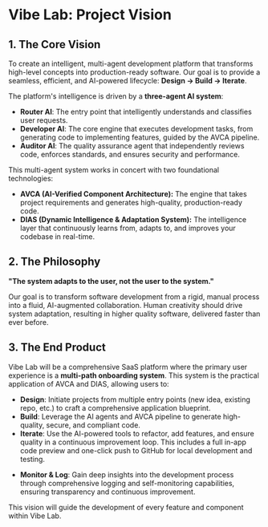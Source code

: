 # Vibe Lab: Project Vision

## 1. The Core Vision

To create an intelligent, multi-agent development platform that transforms high-level concepts into production-ready software. Our goal is to provide a seamless, efficient, and AI-powered lifecycle: **Design → Build → Iterate**.

The platform's intelligence is driven by a **three-agent AI system**:

*   **Router AI**: The entry point that intelligently understands and classifies user requests.
*   **Developer AI**: The core engine that executes development tasks, from generating code to implementing features, guided by the AVCA pipeline.
*   **Auditor AI**: The quality assurance agent that independently reviews code, enforces standards, and ensures security and performance.

This multi-agent system works in concert with two foundational technologies:

*   **AVCA (AI-Verified Component Architecture):** The engine that takes project requirements and generates high-quality, production-ready code.
*   **DIAS (Dynamic Intelligence & Adaptation System):** The intelligence layer that continuously learns from, adapts to, and improves your codebase in real-time.

## 2. The Philosophy

**"The system adapts to the user, not the user to the system."**

Our goal is to transform software development from a rigid, manual process into a fluid, AI-augmented collaboration. Human creativity should drive system adaptation, resulting in higher quality software, delivered faster than ever before.

## 3. The End Product

Vibe Lab will be a comprehensive SaaS platform where the primary user experience is a **multi-path onboarding system**. This system is the practical application of AVCA and DIAS, allowing users to:

- **Design**: Initiate projects from multiple entry points (new idea, existing repo, etc.) to craft a comprehensive application blueprint.
- **Build**: Leverage the AI agents and AVCA pipeline to generate high-quality, secure, and compliant code.
- **Iterate**: Use the AI-powered tools to refactor, add features, and ensure quality in a continuous improvement loop. This includes a full in-app code preview and one-click push to GitHub for local development and testing.
*   **Monitor & Log**: Gain deep insights into the development process through comprehensive logging and self-monitoring capabilities, ensuring transparency and continuous improvement.

This vision will guide the development of every feature and component within Vibe Lab.
